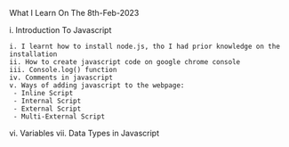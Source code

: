 What I Learn On The 8th-Feb-2023

i. Introduction To Javascript
   
    i. I learnt how to install node.js, tho I had prior knowledge on the installation
    ii. How to create javascript code on google chrome console
    iii. Console.log() function
    iv. Comments in javascript
    v. Ways of adding javascript to the webpage:
     - Inline Script
     - Internal Script
     - External Script
     - Multi-External Script
   vi. Variables
   vii. Data Types in Javascript
